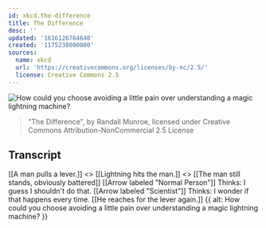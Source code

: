 ```yaml
---
id: xkcd.the-difference
title: The Difference
desc: ''
updated: '1616126764640'
created: '1175238000000'
sources:
  name: xkcd
  url: 'https://creativecommons.org/licenses/by-nc/2.5/'
  license: Creative Commons 2.5
---
```

![How could you choose avoiding a little pain over understanding a magic lightning machine?](https://imgs.xkcd.com/comics/the_difference.png)
> "The Difference", by Randall Munroe, licensed under Creative Commons Attribution-NonCommercial 2.5 License

## Transcript
[[A man pulls a lever.]]
<<Pull>>
[[Lightning hits the man.]]
<<ZAP>>
[[The man still stands, obviously battered]]
[[Arrow labeled "Normal Person"]]
Thinks: I guess I shouldn't do that.
[[Arrow labeled "Scientist"]]
Thinks: I wonder if that happens every time.
[[He reaches for the lever again.]]
{{ alt: How could you choose avoiding a little pain over understanding a magic lightning machine? }}
